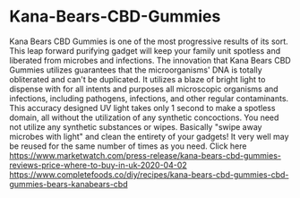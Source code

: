 # Kana-Bears-CBD-Gummies
Kana Bears CBD Gummies  is one of the most progressive results of its sort. This leap forward purifying gadget will keep your family unit spotless and liberated from microbes and infections. The innovation that Kana Bears CBD Gummies utilizes guarantees that the microorganisms' DNA is totally obliterated and can't be duplicated. It utilizes a blaze of bright light to dispense with for all intents and purposes all microscopic organisms and infections, including pathogens, infections, and other regular contaminants. This accuracy designed UV light takes only 1 second to make a spotless domain, all without the utilization of any synthetic concoctions. You need not utilize any synthetic substances or wipes. Basically "swipe away microbes with light" and clean the entirety of your gadgets! It very well may be reused for the same number of times as you need. Click here https://www.marketwatch.com/press-release/kana-bears-cbd-gummies-reviews-price-where-to-buy-in-uk-2020-04-02  https://www.completefoods.co/diy/recipes/kana-bears-cbd-gummies-cbd-gummies-bears-kanabears-cbd
